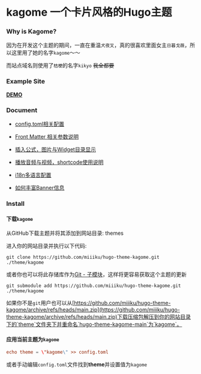 # kagome 一个卡片风格的Hugo主题

### Why is Kagome?

因为在开发这个主题的期间，一直在重温`犬夜叉`，真的很喜欢里面女主`日暮戈薇`，所以这里用了她的名字`kagome`～～

而站点域名则使用了`桔梗`的名字`kikyo` ~~我全都要~~

### Example Site

**[DEMO](https://kikyo.cc)**

### Document

- [config.toml相关配置](https://kikyo.cc/docs/202106091132/)

- [Front Matter 相关参数说明](https://kikyo.cc/docs/202106180929/)

- [插入公式，图片与Widget目录显示](https://kikyo.cc/docs/202105251659/)

- [播放音频与视频，shortcode使用说明](https://kikyo.cc/docs/202105261132/)

- [i18n多语言配置](https://kikyo.cc/docs/202106221751/)

- [如何丰富Banner信息](https://kikyo.cc/docs/202106230952/)

### Install

#### 下载`kagome`

从GitHub下载主题并将其添加到网站目录: themes

进入你的网站目录并执行以下代码:

```
git clone https://github.com/miiiku/hugo-theme-kagome.git ./theme/kagome
```

或者你也可以将此存储库作为[Git - 子模块](https://git-scm.com/book/de/v2/Git-Tools-Submodule)，这样将更容易获取这个主题的更新

```
git submodule add https://github.com/miiiku/hugo-theme-kagome.git ./theme/kagome
```

如果你不是`git`用户也可以从[https://github.com/miiiku/hugo-theme-kagome/archive/refs/heads/main.zip](https://github.com/miiiku/hugo-theme-kagome/archive/refs/heads/main.zip)下载压缩包解压到你的网站目录下的`theme`文件夹下并重命名`hugo-theme-kagome-main`为`kagome`。

#### 应用当前主题为`kagome`

```toml
echo theme = \"kagome\" >> config.toml
```

或者手动编辑`config.toml`文件找到**theme**并设置值为`kagome`
